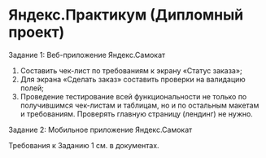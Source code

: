 # Яндекс.Практикум (Дипломный проект)

Задание 1: Веб-приложение Яндекс.Самокат

1) Составить чек-лист по требованиям к экрану «Статус заказа»;
2) Для экрана «Сделать заказ» составить проверки на валидацию полей;
3) Проведение тестирование всей функциональности не только по получившимся чек-листам и таблицам, но и по остальным макетам и требованиям. Проверять главную страницу (лендинг) не нужно.


Задание 2: Мобильное приложение Яндекс.Самокат


Требования к Заданию 1 см. в документах.
